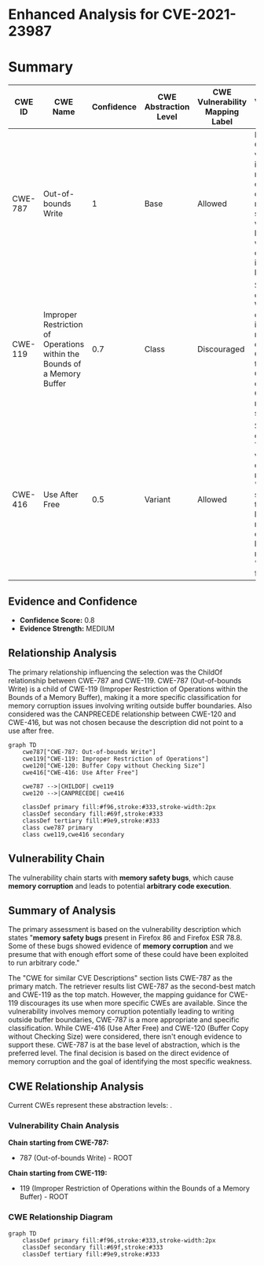 # Enhanced Analysis for CVE-2021-23987

# Summary
| CWE ID  | CWE Name  | Confidence | CWE Abstraction Level | CWE Vulnerability Mapping Label | CWE-Vulnerability Mapping Notes |
|-----------------|-----------------------------------------------------------------|--------------------|---------------------------|-----------------------------------|------------------------------------------------------------------------------------------------------|
| CWE-787 | Out-of-bounds Write | 1 | Base | Allowed | Primary CWE. The vulnerability involves memory corruption due to memory safety bugs, which can lead to writing data outside the intended buffer. |
| CWE-119 | Improper Restriction of Operations within the Bounds of a Memory Buffer | 0.7 | Class | Discouraged | Secondary candidate. While the description indicates memory corruption, CWE-119 is too general. CWE-787, a child of CWE-119, is more specific. |
| CWE-416 | Use After Free | 0.5 | Variant | Allowed | Secondary candidate. The vulnerability description mentions "memory safety bugs" that could lead to memory corruption, but there's no explicit "use after free". |

## Evidence and Confidence

*   **Confidence Score:** 0.8
*   **Evidence Strength:** MEDIUM

## Relationship Analysis
The primary relationship influencing the selection was the ChildOf relationship between CWE-787 and CWE-119. CWE-787 (Out-of-bounds Write) is a child of CWE-119 (Improper Restriction of Operations within the Bounds of a Memory Buffer), making it a more specific classification for memory corruption issues involving writing outside buffer boundaries. Also considered was the CANPRECEDE relationship between CWE-120 and CWE-416, but was not chosen because the description did not point to a use after free.

```mermaid
graph TD
    cwe787["CWE-787: Out-of-bounds Write"]
    cwe119["CWE-119: Improper Restriction of Operations"]
    cwe120["CWE-120: Buffer Copy without Checking Size"]
    cwe416["CWE-416: Use After Free"]

    cwe787 -->|CHILDOF| cwe119
    cwe120 -->|CANPRECEDE| cwe416
    
    classDef primary fill:#f96,stroke:#333,stroke-width:2px
    classDef secondary fill:#69f,stroke:#333
    classDef tertiary fill:#9e9,stroke:#333
    class cwe787 primary
    class cwe119,cwe416 secondary
```

## Vulnerability Chain
The vulnerability chain starts with **memory safety bugs**, which cause **memory corruption** and leads to potential **arbitrary code execution**.

## Summary of Analysis
The primary assessment is based on the vulnerability description which states "**memory safety bugs** present in Firefox 86 and Firefox ESR 78.8. Some of these bugs showed evidence of **memory corruption** and we presume that with enough effort some of these could have been exploited to run arbitrary code."

The "CWE for similar CVE Descriptions" section lists CWE-787 as the primary match. The retriever results list CWE-787 as the second-best match and CWE-119 as the top match. However, the mapping guidance for CWE-119 discourages its use when more specific CWEs are available. Since the vulnerability involves memory corruption potentially leading to writing outside buffer boundaries, CWE-787 is a more appropriate and specific classification. While CWE-416 (Use After Free) and CWE-120 (Buffer Copy without Checking Size) were considered, there isn't enough evidence to support these. CWE-787 is at the base level of abstraction, which is the preferred level. The final decision is based on the direct evidence of memory corruption and the goal of identifying the most specific weakness.


## CWE Relationship Analysis

Current CWEs represent these abstraction levels: .


### Vulnerability Chain Analysis

**Chain starting from CWE-787:**
- 787 (Out-of-bounds Write) - ROOT


**Chain starting from CWE-119:**
- 119 (Improper Restriction of Operations within the Bounds of a Memory Buffer) - ROOT



### CWE Relationship Diagram

```mermaid
graph TD
    classDef primary fill:#f96,stroke:#333,stroke-width:2px
    classDef secondary fill:#69f,stroke:#333
    classDef tertiary fill:#9e9,stroke:#333
```